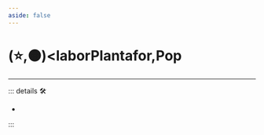 ```yaml
---
aside: false
---
```

# (⭐,🟠)<laborPlantafor</labor>,<motor>Pop</motor>

---

<!-- =================================================== -->
<!-- =================================================== -->
<!-- =================================================== -->
<!-- =================================================== -->
<!-- =================================================== -->
::: details 🛠

-

:::
